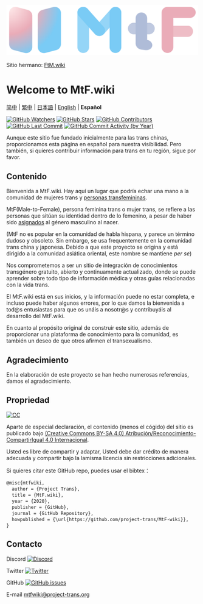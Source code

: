 <!-- markdownlint-disable-next-line -->

[![MtF-wiki][logo-long]][wiki-url]

Sitio hermano: [FtM.wiki](https://ftm.wiki)

# Welcome to **MtF.wiki**

[简中](README.md) | [繁中](README-T.md) | [日本語](README-JA.md) | [English](README-EN.md) | **Español**

[![GitHub Watchers][badge-gh-watch]][repo]
[![GitHub Stars][badge-gh-stars]][repo]
[![GitHub Contributors][badge-contributors]][gh-contributors]
[![GitHub Last Commit][badge-last-commit]][gh-history]
[![GitHub Commit Activity (by Year)][badge-activity]][gh-commit-activity]

[badge-gh-stars]: https://img.shields.io/github/stars/project-trans/mtf-wiki.svg?style=flat-square&label=Stars
[badge-gh-watch]: https://img.shields.io/github/watchers/project-trans/mtf-wiki.svg?style=flat-square&label=Watch
[badge-contributors]: https://img.shields.io/github/contributors/project-trans/mtf-wiki?style=flat-square
[badge-last-commit]: https://img.shields.io/github/last-commit/project-trans/mtf-wiki?style=flat-square
[badge-activity]: https://img.shields.io/github/commit-activity/y/project-trans/mtf-wiki?style=flat-square
[gh-contributors]: https://github.com/project-trans/MtF-wiki/graphs/contributors?style=flat-square
[gh-history]: https://github.com/project-trans/MtF-wiki/commits/master?style=flat-square
[gh-commit-activity]: https://github.com/project-trans/MtF-wiki/graphs/commit-activity?style=flat-square

Aunque este sitio fue fundado inicialmente para las trans chinas, proporcionamos esta página en español para nuestra visibilidad. Pero también, si quieres contribuir información para trans en tu región, sigue por favor.

## Contenido

Bienvenida a MtF.wiki. Hay aquí un lugar que podría echar una mano a la comunidad de mujeres trans y [personas transfemininas](https://lgbt.fandom.com/es/wiki/Transfeminidad).

MtF(Male-to-Female), persona feminina trans o mujer trans, se refiere a las personas que sitúan su identidad dentro de lo femenino, a pesar de haber sido [asignados](https://es.wikipedia.org/wiki/Asignaci%C3%B3n_de_sexo) al género masculino al nacer.

(MtF no es popular en la comunidad de habla hispana, y parece un término dudoso y obsoleto. Sin embargo, se usa frequentemente en la comunidad trans china y japonesa. Debido a que este proyecto se origina y está dirigido a la comunidad asiática oriental, este nombre se mantiene _per se_)

Nos comprometemos a ser un sitio de integración de conocimientos transgénero gratuito, abierto y continuamente actualizado, donde se puede aprender sobre todo tipo de información médica y otras guías relacionadas con la vida trans.

El MtF.wiki está en sus inicios, y la información puede no estar completa, e incluso puede haber algunos errores, por lo que damos la bienvenida a tod@s entusiastas para que os unáis a nosotr@s y contribuyáis al desarrollo del MtF.wiki.

En cuanto al propósito original de construir este sitio, además de proporcionar una plataforma de conocimiento para la comunidad, es también un deseo de que otros afirmen el transexualismo.

## Agradecimiento

En la elaboración de este proyecto se han hecho numerosas referencias, damos el agradecimiento.

## Propriedad

[![CC][cc-img]][cc-url]

Aparte de especial declaración, el contenido (menos el cógido) del sitio es publicado bajo [(Creative Commons BY-SA 4.0) Atribución/Reconocimiento-CompartirIgual 4.0 Internacional][cc-url].

Usted es libre de compartir y adaptar, Usted debe dar crédito de manera adecuada y compartir bajo la lamisma licencia sin restricciones adicionales.

Si quieres citar este GitHub repo, puedes usar el bibtex：

```plain
@misc{mtfwiki,
  author = {Project Trans},
  title = {MtF.wiki},
  year = {2020},
  publisher = {GitHub},
  journal = {GitHub Repository},
  howpublished = {\url{https://github.com/project-trans/MtF-wiki}},
}
```

## Contacto

Discord [![Discord][badge-discord]](https://link.mtf.wiki/discord)

Twitter [![Twitter][badge-twitter]](https://twitter.com/MtFwiki)

GitHub [![GitHub issues][badge-gh-issues]](https://github.com/project-trans/MtF-wiki/issues/new/choose)

E-mail <mtfwiki@project-trans.org>

[badge-discord]: https://img.shields.io/discord/883004164760801320?style=flat-square
[badge-twitter]: https://img.shields.io/twitter/follow/MtFwiki?style=flat-square
[badge-gh-issues]: https://img.shields.io/github/issues/project-trans/mtf-wiki?style=flat-square
[cc-img]: https://i.creativecommons.org/l/by-sa/4.0/88x31.png
[cc-url]: https://creativecommons.org/licenses/by-sa/4.0
[logo-long]: ./static/new/mtf-wiki-long.svg
[repo]: https://github.com/project-trans/MtF-wiki
[wiki-url]: https://mtf.wiki
